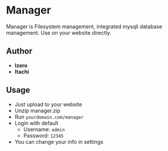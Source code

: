 # Manager
Manager is Filesystem management, integrated mysqli database management. Use on your website directly.
## Author
- **Izero**
- **Itachi**

## Usage
- Just upload to your website
- Unzip manager.zip
- Run `yourdomain.com/manager`
- Login with default 
  - Username: `admin`
  - Password: `12345`
- You can change your info in settings
